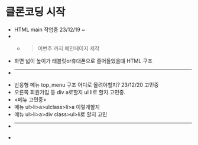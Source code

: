 # 클론코딩 시작 
* HTML main 작업중 23/12/19 ~ 
* - > 이번주 까지 메인페이지 제작 
* 화면 넓이 높이가 태블릿or휴대폰으로 줄어들었을떄 HTML 구조 
* ---------------------------------------------------------
* 반응형 메뉴 top_menu 구조 어디로 올려야할지? 23/12/20 고민중
* 오른쪽 회원가입 등 div a로할지 ul li로 할지 고민중.
* <메뉴 고민중>
* 메뉴 ul>li>a>ulclass>li>a 이렇게할지
* 메뉴 ul>li>a>div class>ul>li로 할지 고민
* ----------------------------------------------------------
* 